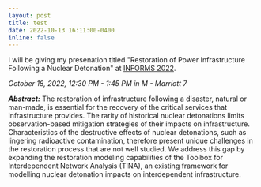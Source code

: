 ```yaml
---
layout: post
title: test
date: 2022-10-13 16:11:00-0400
inline: false
---
```


I will be giving my presenation titled "Restoration of Power Infrastructure Following a Nuclear Detonation" at [INFORMS 2022](https://www.abstractsonline.com/pp8/#!/10693/presentation/3403).

_October 18, 2022, 12:30 PM - 1:45 PM in M - Marriott 7_

***Abstract:***
The restoration of infrastructure following a disaster, natural or man-made, is essential for the recovery of the critical services that infrastructure provides. The rarity of historical nuclear detonations limits observation-based mitigation strategies of their impacts on infrastructure. Characteristics of the destructive effects of nuclear detonations, such as lingering radioactive contamination, therefore present unique challenges in the restoration process that are not well studied. We address this gap by expanding the restoration modeling capabilities of the Toolbox for Interdependent Network Analysis (TINA), an existing framework for modelling nuclear detonation impacts on interdependent infrastructure.
